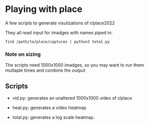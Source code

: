 # Playing with place

A few scripts to generate visulizations of r/place2022

They all read input for imadges with names piped in:

    find /path/to/place/captures | python3 total.py

### Note on sizing

The scripts need 1000x1000 imadges, so you may want to run them multaple times and combine the output

## Scripts

- vid.py: generates an unaltered 1000x1000 video of r/place

- heat.py: generates a video heatmap

- total.py: generates a log scale heatmap.
